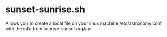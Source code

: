 # sunset-sunrise.sh
Allows you to create a local file on your linux machine /etc/astronomy.conf with the info from sunrise-sunset.org/api

